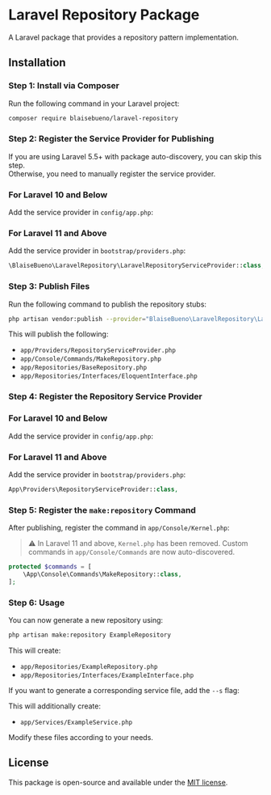 # Laravel Repository Package

A Laravel package that provides a repository pattern implementation.

## Installation

### **Step 1: Install via Composer**  
Run the following command in your Laravel project:

```sh
composer require blaisebueno/laravel-repository
```

### **Step 2: Register the Service Provider for Publishing**  
If you are using Laravel 5.5+ with package auto-discovery, you can skip this step.  
Otherwise, you need to manually register the service provider.

### **For Laravel 10 and Below**  
Add the service provider in `config/app.php`:

### **For Laravel 11 and Above**  
Add the service provider in `bootstrap/providers.php`:

```php
\BlaiseBueno\LaravelRepository\LaravelRepositoryServiceProvider::class,
```

### **Step 3: Publish Files**  
Run the following command to publish the repository stubs:

```sh
php artisan vendor:publish --provider="BlaiseBueno\LaravelRepository\LaravelRepositoryServiceProvider"
```

This will publish the following:

- `app/Providers/RepositoryServiceProvider.php`
- `app/Console/Commands/MakeRepository.php`
- `app/Repositories/BaseRepository.php`
- `app/Repositories/Interfaces/EloquentInterface.php`

### **Step 4: Register the Repository Service Provider**  

### **For Laravel 10 and Below**  
Add the service provider in `config/app.php`:

### **For Laravel 11 and Above**  
Add the service provider in `bootstrap/providers.php`:

```php
App\Providers\RepositoryServiceProvider::class,
```

### **Step 5: Register the `make:repository` Command**  
After publishing, register the command in `app/Console/Kernel.php`:

> ⚠️ In Laravel 11 and above, `Kernel.php` has been removed. Custom commands in `app/Console/Commands` are now auto-discovered.

```php
protected $commands = [
    \App\Console\Commands\MakeRepository::class,
];
```

### **Step 6: Usage**  
You can now generate a new repository using:

```sh
php artisan make:repository ExampleRepository
```

This will create:
- `app/Repositories/ExampleRepository.php`
- `app/Repositories/Interfaces/ExampleInterface.php`

If you want to generate a corresponding service file, add the `--s` flag:

This will additionally create:
- `app/Services/ExampleService.php`

Modify these files according to your needs.

## License

This package is open-source and available under the [MIT license](LICENSE).
